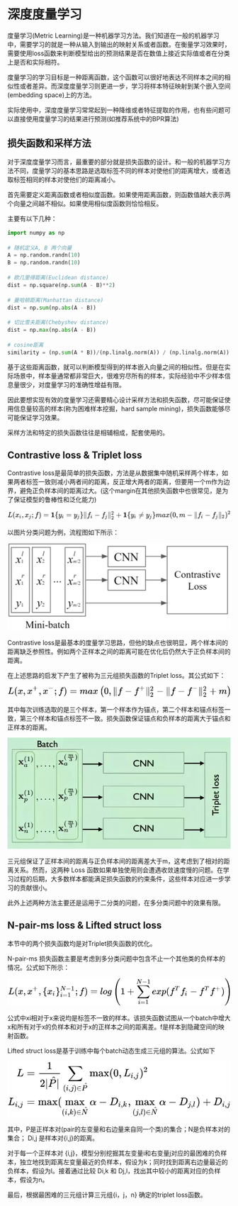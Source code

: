 # 深度度量学习

度量学习\(Metric Learning\)是一种机器学习方法。我们知道在一般的机器学习中，需要学习的就是一种从输入到输出的映射关系或者函数。在衡量学习效果时，需要使用loss函数来判断模型给出的预测结果是否在数值上接近实际值或者在分类上是否和实际相符。

度量学习的学习目标是一种距离函数，这个函数可以很好地表达不同样本之间的相似性或者差异。而深度度量学习则更进一步，学习将样本特征映射到某个嵌入空间\(embedding space\)上的方法。

实际使用中，深度度量学习常常起到一种降维或者特征提取的作用，也有些问题可以直接使用度量学习的结果进行预测\(如推荐系统中的BPR算法\)

## 损失函数和采样方法

对于深度度量学习而言，最重要的部分就是损失函数的设计。和一般的机器学习方法不同，度量学习的基本思路是选取标签不同的样本对使他们的距离增大，或者选取标签相同的样本对使他们的距离减小。

首先需要定义距离函数或者相似度函数。如果使用距离函数，则函数值越大表示两个向量之间越不相似。如果使用相似度函数则恰恰相反。

主要有以下几种：

```python
import numpy as np

# 随机定义A, B 两个向量
A = np.random.randn(10)
B = np.random.randn(10)

# 欧几里得距离(Euclidean distance)
dist = np.square(np.sum(A - B)**2)

# 曼哈顿距离(Manhattan distance)
dist = np.sum(np.abs(A - B))

# 切比雪夫距离(Chebyshev distance)
dist = np.max(np.abs(A - B))

# cosine距离
similarity = (np.sum(A * B))/(np.linalg.norm(A)) / (np.linalg.norm(A))
```

基于这些距离函数，就可以判断模型得到的样本嵌入向量之间的相似性。但是在实际场景中，样本量通常都非常巨大，很难穷尽所有的样本，实际经验中不少样本信息量很少，对度量学习的准确性增益有限。

因此要想实现有效的度量学习还需要精心设计采样方法和损失函数，尽可能保证使用信息量较高的样本\(称为困难样本挖掘，hard sample mining\)，损失函数能够尽可能保证学习效果。

采样方法和特定的损失函数往往是相辅相成，配套使用的。

## Contrastive loss & Triplet loss

Contrastive loss是最简单的损失函数，方法是从数据集中随机采样两个样本，如果两者标签一致则减小两者间的距离，反正增大两者的距离，但要用一个m作为边界，避免正负样本间的距离过大。\(这个margin在其他损失函数中也很常见，是为了保证模型的鲁棒性和泛化能力\)

![Contrastive loss](../.gitbook/assets/contrastive.png)

以图片分类问题为例，流程图如下所示：

![Contrastive loss](../.gitbook/assets/contrastive_graph.png)

Contrastive loss是最基本的度量学习思路，但他的缺点也很明显，两个样本间的距离缺乏参照性。例如两个正样本之间的距离可能在优化后仍然大于正负样本间的距离。

在上述思路的启发下产生了被称为三元组损失函数的Triplet loss。其公式如下：

![Triplet loss](../.gitbook/assets/triplet.png)

其中每次训练选取的是三个样本，第一个样本作为锚点，第二个样本和锚点标签一致，第三个样本和锚点标签不一致。损失函数保证锚点和负样本的距离大于锚点和正样本的距离。

![Triplet loss](../.gitbook/assets/triplet_graph.png)

三元组保证了正样本间的距离与正负样本间的距离差大于m，这考虑到了相对的距离关系。然而，这两种 Loss 函数如果单独使用则会遭遇收敛速度慢的问题。在学习过程的后期，大多数样本都能满足损失函数的约束条件，这些样本对应进一步学习的贡献很小。

此外上述两种方法主要还是运用于二分类的问题，在多分类问题中的效果有限。

## N-pair-ms loss & Lifted struct loss

本节中的两个损失函数均是对Triplet损失函数的优化。

N-pair-ms 损失函数主要是考虑到多分类问题中包含不止一个其他类的负样本的情况。公式如下所示：

![N-pair-ms loss](../.gitbook/assets/N-pair.png)

公式中xi相对于x来说均是标签不一致的样本。该损失函数试图从一个batch中增大x和所有对于x的负样本和对于x的正样本之间的距离差。f是样本到隐藏空间的映射函数。

Lifted struct loss是基于训练中每个batch动态生成三元组的算法。公式如下

![Lifted struct loss](../.gitbook/assets/lifted.png)

其中，P是正样本对\(pair的左变量和右边量来自同一个类\)的集合；N是负样本对的集合； Di,j 是样本对{i,j}的距离。

对于每一个正样本对 {i,j}，模型分别挖掘其左变量i和右变量j对应的最困难的负样本，独立地找到距离左变量最近的负样本，假设为k；同时找到距离右边量最近的负样本，假设为l。接着通过比较 Di,k 和 Dj,l，找出其中较小的距离对应的负样本，假设为n。

最后，根据最困难的三元组计算三元组{i，j，n} 确定的triplet loss函数。

